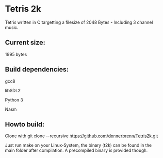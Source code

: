 # Tetris 2k

Tetris written in C targetting a filesize of 2048 Bytes - Including 3 channel music.


## Current size: 

1995 bytes

## Build dependencies:

gcc8

libSDL2

Python 3

Nasm

## Howto build:
Clone with 
git clone --recursive https://github.com/donnerbrenn/Tetris2k.git

Just run make on your Linux-System, the binary (t2k) can be found in the main folder after compilation. A precompiled binary is provided though.

